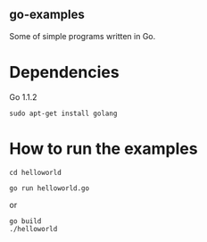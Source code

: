 go-examples
-----------

Some of simple programs written in Go.

Dependencies
============

Go 1.1.2

    sudo apt-get install golang


How to run the examples
=======================

    cd helloworld

    go run helloworld.go

or

    go build
    ./helloworld
